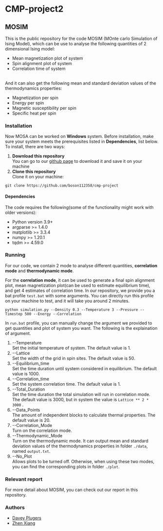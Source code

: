 # CMP-project2
## MOSIM
This is the public repository for the code MOSIM (MOnte carlo Simulation of Ising Model), which can be use to analyse the following quantities of 2 dimensional Ising model:
- Mean magnetization plot of system
- Spin alignment plot of system
- Correlation time of system

<br/>And it can also get the following mean and standard deviation values of the thermodynamics properties:
- Magnetization per spin
- Energy per spin
- Magnetic susceptibility per spin
- Specific heat per spin
### Installation
Now MOSA can be worked on **Windows** system. Before installation, make sure your system meets the prerequisites listed in **Dependencies**, list below.
<br/>To install, there are two ways:
1. **Download this repository**
<br/>You can go to our [github page](https://github.com/boson112358/cmp-project) to download it and save it on your machine
2. **Clone this repository**
<br/>Clone it on your machine:
```
git clone https://github.com/boson112358/cmp-project
```
#### Dependencies
The code requires the following(some of the functionality might work with older versions):
- Python version 3.9+
- argparse >= 1.4.0
- matplotlib >= 3.3.4
- numpy >= 1.20.1
- tqdm >= 4.59.0
### Running
For our code, we contain 2 mode to analyse different quantities, **correlation mode** and **thermodynamic mode**.

For the **correlation mode**, it can be used to generate a final spin alignment plot, mean magnetization plot(can be used to estimate equilibrium time), and get 4 estimates of correlation time.
In our repository, we provide you a bat profile `test.bat` with some arguments. You can directly run this profile on your machine to test, and it will take you around 2 minutes.
```
python simulation.py --Density 0.3 --Temperature 3 --Pressure --Timestep 500 --Energy --Correlation
```
In `run.bat` profile, you can manually change the argument we provided to get quantities and plot of system you want. The following is the explaination of argument.
1. --Temperature
<br/>Set the initial temperature of system. The default value is 1.
2. --Lattice
<br/>Set the width of the grid in spin sites. The default value is 50.
3. --Equilibrium_time
<br/>Set the time duration until system considered in equilibrium. The default value is 1000.
4. --Correlation_time
<br/>Set the system correlation time. The default value is 1.
5. --Total_Duration
<br/>Set the time duration the total simulation will run in correlation mode. The default value is 3000, but in system the value is `Lattice ** 2 * 3000` .
6. --Data_Points
<br/>The amount of independent blocks to calculate thermal properties. The default value is 20.
7. --Correlation_Mode
<br/>Turn on the correlation mode.
8. --Thermodynamic_Mode
<br/>Turn on the thermodynamic mode. It can output mean and standard deviation values of the thermodynamics properties in folder `./data`, named `output.txt`.
9. --No_Plot
<br/>Allows plots to be turned off. Otherwise, when using these two modes, you can find the corresponding plots in folder `./plot`.
### Relevant report
For more detail about MOSIM, you can check out our report in this repository.
### Authors
- [Davey Plugers](https://github.com/DaveyPlugers)
- [Zhen Xiang](https://github.com/boson112358)
